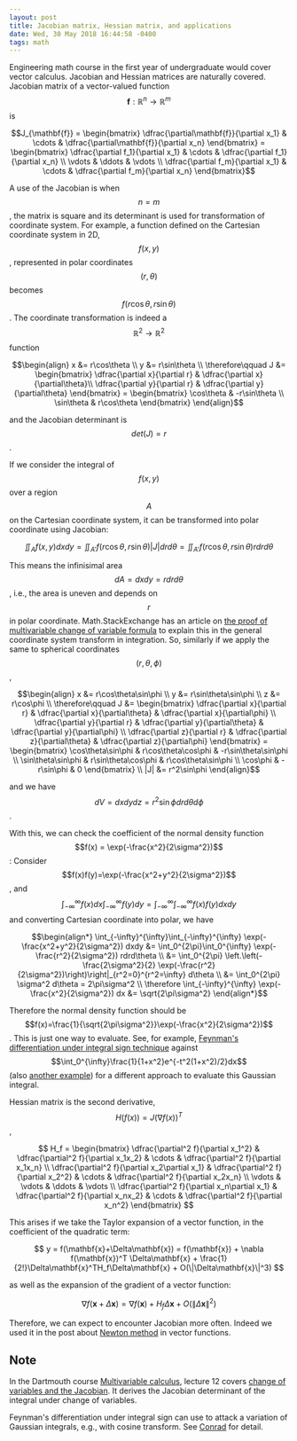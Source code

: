 ```yaml
---
layout: post
title: Jacobian matrix, Hessian matrix, and applications
date: Wed, 30 May 2018 16:44:58 -0400
tags: math
---
```


Engineering math course in the first year of undergraduate would cover vector calculus.
Jacobian and Hessian matrices are naturally covered. Jacobian matrix of a vector-valued
function $$\mathbf{f}:\mathbb{R}^n\to\mathbb{R}^m$$ is

$$J_{\mathbf{f}}
= \begin{bmatrix}
\dfrac{\partial\mathbf{f}}{\partial x_1} & \cdots & \dfrac{\partial\mathbf{f}}{\partial x_n}
\end{bmatrix}
= \begin{bmatrix}
\dfrac{\partial f_1}{\partial x_1} & \cdots & \dfrac{\partial f_1}{\partial x_n} \\
\vdots & \ddots & \vdots \\
\dfrac{\partial f_m}{\partial x_1} & \cdots & \dfrac{\partial f_m}{\partial x_n}
\end{bmatrix}$$

A use of the Jacobian is when $$n=m$$, the matrix is square and its determinant is used
for transformation of coordinate system. For example, a function defined on the
Cartesian coordinate system in 2D, $$f(x,y)$$, represented in polar coordinates
$$(r,\theta)$$ becomes $$f(r\cos\theta,r\sin\theta)$$. The coordinate transformation
is indeed a $$\mathbb{R}^2\to\mathbb{R}^2$$ function

$$\begin{align}
x &= r\cos\theta \\
y &= r\sin\theta \\
\therefore\qquad J &= \begin{bmatrix}
  \dfrac{\partial x}{\partial r} & \dfrac{\partial x}{\partial\theta}\\
  \dfrac{\partial y}{\partial r} & \dfrac{\partial y}{\partial\theta}
\end{bmatrix} = \begin{bmatrix}
  \cos\theta & -r\sin\theta \\
  \sin\theta & r\cos\theta
\end{bmatrix}
\end{align}$$

and the Jacobian determinant is $$det(J)=r$$.

If we consider the integral of $$f(x,y)$$ over a region $$A$$ on the Cartesian coordinate
system, it can be transformed into polar coordinate using Jacobian:

$$
\iint_A f(x,y)dxdy
= \iint_{A'} f(r\cos\theta,r\sin\theta)|J|drd\theta
= \iint_{A'} f(r\cos\theta,r\sin\theta)rdrd\theta
$$

This means the infinisimal area $$dA=dxdy=rdrd\theta$$, i.e., the area is uneven
and depends on $$r$$ in polar coordinate. Math.StackExchange has an article on
[the proof of multivariable change of variable formula](https://math.stackexchange.com/questions/267267/)
to explain this in the general coordinate system transform in integration.
So, similarly if we apply the same to spherical coordinates $$(r,\theta,\phi)$$,

$$\begin{align}
x &= r\cos\theta\sin\phi \\
y &= r\sin\theta\sin\phi \\
z &= r\cos\phi \\
\therefore\qquad J &= \begin{bmatrix}
  \dfrac{\partial x}{\partial r} & \dfrac{\partial x}{\partial\theta} & \dfrac{\partial x}{\partial\phi} \\
  \dfrac{\partial y}{\partial r} & \dfrac{\partial y}{\partial\theta} & \dfrac{\partial y}{\partial\phi} \\
  \dfrac{\partial z}{\partial r} & \dfrac{\partial z}{\partial\theta} & \dfrac{\partial z}{\partial\phi}
\end{bmatrix} = \begin{bmatrix}
  \cos\theta\sin\phi & r\cos\theta\cos\phi & -r\sin\theta\sin\phi \\
  \sin\theta\sin\phi & r\sin\theta\cos\phi & r\cos\theta\sin\phi \\
  \cos\phi           & -r\sin\phi          & 0
\end{bmatrix} \\
|J| &= r^2\sin\phi
\end{align}$$

and we have $$dV=dxdydz=r^2\sin\phi drd\theta d\phi$$.

With this, we can check the coefficient of the normal density function
$$f(x) = \exp(-\frac{x^2}{2\sigma^2})$$:
Consider $$f(x)f(y)=\exp(-\frac{x^2+y^2}{2\sigma^2})$$, and
$$\int_{-\infty}^{\infty}f(x)dx\int_{-\infty}^{\infty}f(y)dy = \int_{-\infty}^{\infty}\int_{-\infty}^{\infty}f(x)f(y)dxdy$$
and converting Cartesian coordinate into polar, we have

$$\begin{align*}
\int_{-\infty}^{\infty}\int_{-\infty}^{\infty} \exp(-\frac{x^2+y^2}{2\sigma^2}) dxdy
&= \int_0^{2\pi}\int_0^{\infty} \exp(-\frac{r^2}{2\sigma^2}) rdrd\theta \\
&= \int_0^{2\pi} \left.\left(-\frac{2\sigma^2}{2} \exp(-\frac{r^2}{2\sigma^2})\right)\right|_{r^2=0}^{r^2=\infty} d\theta \\
&= \int_0^{2\pi} \sigma^2 d\theta = 2\pi\sigma^2 \\
\therefore 
\int_{-\infty}^{\infty} \exp(-\frac{x^2}{2\sigma^2}) dx &= \sqrt{2\pi\sigma^2}
\end{align*}$$

Therefore the normal density function should be
$$f(x)=\frac{1}{\sqrt{2\pi\sigma^2}}\exp(-\frac{x^2}{2\sigma^2})$$. This is
just one way to evaluate. See, for example, [Feynman's differentiation under
integral sign technique](https://math.stackexchange.com/q/11149) against
$$\int_0^{\infty}\frac{1}{1+x^2}e^{-t^2(1+x^2)/2}dx$$ (also
[another example](https://math.stackexchange.com/questions/390850)) for a
different approach to evaluate this Gaussian integral.

Hessian matrix is the second derivative, $$H(f(x)) = J(\nabla f(x))^T$$,

$$
H_f = \begin{bmatrix}
\dfrac{\partial^2 f}{\partial x_1^2} & \dfrac{\partial^2 f}{\partial x_1x_2} & \cdots & \dfrac{\partial^2 f}{\partial x_1x_n} \\
\dfrac{\partial^2 f}{\partial x_2\partial x_1} & \dfrac{\partial^2 f}{\partial x_2^2} & \cdots & \dfrac{\partial^2 f}{\partial x_2x_n} \\
\vdots & \vdots & \ddots & \vdots \\
\dfrac{\partial^2 f}{\partial x_n\partial x_1} & \dfrac{\partial^2 f}{\partial x_nx_2} & \cdots & \dfrac{\partial^2 f}{\partial x_n^2}
\end{bmatrix}
$$

This arises if we take the Taylor expansion of a vector function, in the coefficient of the quadratic term:

$$
y = f(\mathbf{x}+\Delta\mathbf{x}) = f(\mathbf{x}) + \nabla f(\mathbf{x})^T \Delta\mathbf{x} + \frac{1}{2!}\Delta\mathbf{x}^TH_f\Delta\mathbf{x} + O(\|\Delta\mathbf{x}\|^3)
$$

as well as the expansion of the gradient of a vector function:

$$
\nabla f(\mathbf{x}+\Delta\mathbf{x}) = \nabla f(\mathbf{x}) + H_f\Delta\mathbf{x} + O(\|\Delta\mathbf{x}\|^2)
$$

Therefore, we can expect to encounter Jacobian more often. Indeed we used it in
the post about [Newton method](/2012-05-01-newtonmethod/) in vector functions.

## Note

In the Dartmouth course [Multivariable calculus](https://math.dartmouth.edu/archive/m13w12/public_html/syllabus.html),
lecture 12 covers
[change of variables and the Jacobian](https://math.dartmouth.edu/archive/m13w12/public_html/notes/class12.pdf).
It derives the Jacobian determinant of the integral under change of variables.

Feynman's differentiation under integral sign can use to attack a variation of
Gaussian integrals, e.g., with cosine transform. See
[Conrad](http://www.math.uconn.edu/~kconrad/blurbs/analysis/diffunderint.pdf)
for detail.
